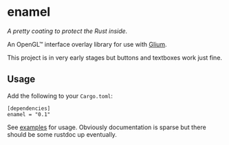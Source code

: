 enamel
======

*A pretty coating to protect the Rust inside.*

An OpenGL&trade; interface overlay library for use with [Glium].

This project is in very early stages but buttons and textboxes work just fine.

## Usage

Add the following to your `Cargo.toml`:

```
[dependencies]
enamel = "0.1"
```

See [examples] for usage. Obviously documentation is sparse but there should
be some rustdoc up eventually.


[examples]: https://github.com/cogciprocate/enamel/tree/master/examples
[Glium]: https://github.com/tomaka/glium
